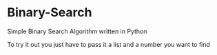 # Binary-Search
Simple Binary Search Algorithm written in Python

To try it out you just have to pass it a list and a number you want to find
